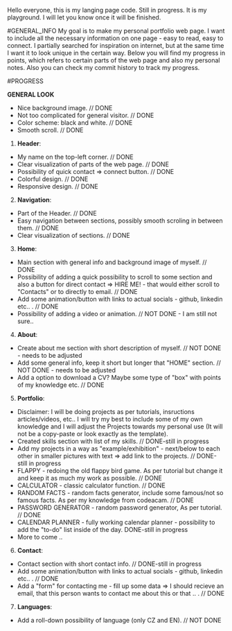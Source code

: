 Hello everyone, this is my langing page code.
Still in progress.
It is my playground.
I will let you know once it will be finished.

#GENERAL_INFO
My goal is to make my personal portfolio web page. 
I want to include all the necessary information on one page - easy to read, easy to connect.
I partially searched for inspiration on internet, but at the same time I want it to look unique in the certain way.
Below you will find my progress in points, which refers to certain parts of the web page and also my personal notes.
Also you can check my commit history to track my progress.

#PROGRESS

**GENERAL LOOK**
* Nice background image. // DONE
* Not too complicated for general visitor. // DONE
* Color scheme: black and white. // DONE
* Smooth scroll. // DONE

1. **Header**: 
* My name on the top-left corner. // DONE
* Clear visualization of parts of the web page. // DONE
* Possibility of quick contact => connect button. // DONE
* Colorful design. // DONE
* Responsive design. // DONE

2. **Navigation**:
* Part of the Header. // DONE
* Easy navigation between sections, possibly smooth scroling in between them. // DONE
* Clear visualization of sections. // DONE

3. **Home**:
* Main section with general info and background image of myself. // DONE
* Possibility of adding a quick possibility to scroll to some section and also a button for direct contact => HIRE ME! - that would either scroll to "Contacts" or to directly to email. // DONE
* Add some animation/button with links to actual socials - github, linkedin etc.. . // DONE
* Possibility of adding a video or animation. // NOT DONE - I am still not sure..

4. **About**: 
* Create about me section with short description of myself. // NOT DONE - needs to be adjusted
* Add some general info, keep it short but longer that "HOME" section. // NOT DONE - needs to be adjusted
* Add a option to download a CV? Maybe some type of "box" with points of my knowledge etc. // DONE

5. **Portfolio**:
* Disclaimer: I will be doing projects as per tutorials, insructions articles/videos, etc.. I will try my best to include some of my own knowledge and I will adjust the Projects towards my personal use (It will not be a copy-paste or look exactly as the template).
* Created skills section with list of my skills. // DONE-still in progress
* Add my projects in a way as "example/exhibition" - next/below to each other in smaller pictures with text => add link to the projects. // DONE-still in progress
* FLAPPY - redoing the old flappy bird game. As per tutorial but change it and keep it as much my work as possible. // DONE
* CALCULATOR - classic calculator function. // DONE
* RANDOM FACTS - random facts generator, include some famous/not so famous facts. As per my knowledge from codeacam. // DONE
* PASSWORD GENERATOR - random password generator, As per tutorial. // DONE
* CALENDAR PLANNER - fully working calendar planner - possibility to add the "to-do" list inside of the day. DONE-still in progress
* More to come .. 

6. **Contact**: 
* Contact section with short contact info. // DONE-still in progress
* Add some animation/button with links to actual socials - github, linkedin etc.. . // DONE
* Add a "form" for contacting me - fill up some data => I should recieve an email, that this person wants to contact me about this or that .. . // DONE

7. **Languages**:
* Add a roll-down possibility of language (only CZ and EN). // NOT DONE